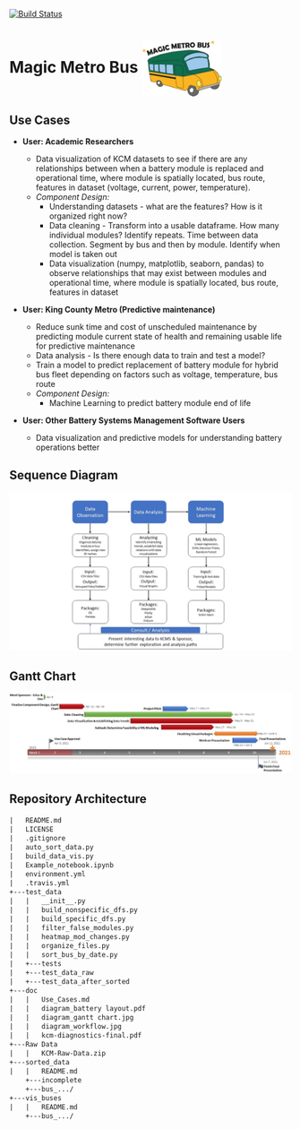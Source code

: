 [![Build Status](https://www.travis-ci.com/KCM-DIRECT/KCM-Data.svg?branch=main)](https://www.travis-ci.com/KCM-DIRECT/KCM-Data)

# Magic Metro Bus <img align="center" src=https://github.com/KCM-DIRECT/KCM-Data/blob/main/doc/logo.jpg width="142" height="100">

## Use Cases

* __User: Academic Researchers__
	* Data visualization of KCM datasets to see if there are any relationships between when a battery module is replaced and operational time, where module is spatially located, bus route, features in dataset (voltage, current, power, temperature). 
	* _Component Design:_ 
		* Understanding datasets - what are the features? How is it organized right now?
		* Data cleaning - Transform into a usable dataframe.  How many individual modules? Identify repeats. Time between data collection. Segment by bus and then by module. Identify when model is taken out
		* Data visualization (numpy, matplotlib, seaborn, pandas) to observe relationships that may exist between modules and operational time, where module is spatially located, bus route, features in dataset

* __User: King County Metro (Predictive maintenance)__
	* Reduce sunk time and cost of unscheduled maintenance by predicting module current state of health and remaining usable life for predictive maintenance 
	* Data analysis - Is there enough data to train and test a model?
	* Train a model to predict replacement of battery module for hybrid bus fleet depending on factors such as voltage, temperature, bus route
	* _Component Design:_
		* Machine Learning to predict battery module end of life

* __User: Other Battery Systems Management Software Users__
	* Data visualization and predictive models for understanding battery operations better

## Sequence Diagram

![Sequence Diagram](https://github.com/KCM-DIRECT/KCM-Data/blob/main/doc/diagram_workflow.jpg)

## Gantt Chart

![Gantt Chart](https://github.com/KCM-DIRECT/KCM-Data/blob/main/doc/diagram_ganttchart.jpg)


## Repository Architecture

```
|   README.md
|   LICENSE
|   .gitignore
|   auto_sort_data.py
|   build_data_vis.py
|   Example_notebook.ipynb
|   environment.yml
|   .travis.yml
+---test_data
|   |   __init__.py
|   |   build_nonspecific_dfs.py
|   |   build_specific_dfs.py
|   |   filter_false_modules.py
|   |   heatmap_mod_changes.py
|   |   organize_files.py
|   |   sort_bus_by_date.py
|   +---tests
|   +---test_data_raw
|   +---test_data_after_sorted
+---doc
|   |   Use_Cases.md
|   |   diagram_battery layout.pdf
|   |   diagram_gantt chart.jpg
|   |   diagram_workflow.jpg
|   |   kcm-diagnostics-final.pdf
+---Raw Data 
|   |   KCM-Raw-Data.zip
+---sorted_data
|   |   README.md
    +---incomplete
    +---bus_.../
+---vis_buses
|   |   README.md
    +---bus_.../
```


